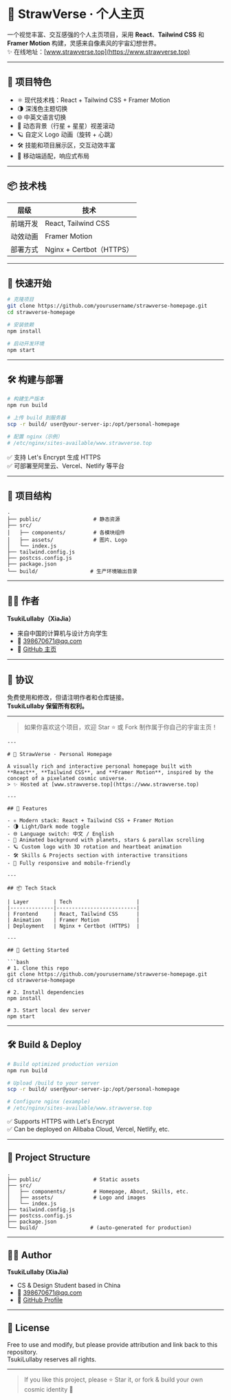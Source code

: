 # 🌌 StrawVerse · 个人主页

一个视觉丰富、交互感强的个人主页项目，采用 **React**、**Tailwind CSS** 和 **Framer Motion** 构建，灵感来自像素风的宇宙幻想世界。  
✨ 在线地址：[www.strawverse.top](https://www.strawverse.top)

---

## 🧠 项目特色

- ⚛️ 现代技术栈：React + Tailwind CSS + Framer Motion
- 🌗 深浅色主题切换
- 🌐 中英文语言切换
- 🎨 动态背景（行星 + 星星）视差滚动
- 🪐 自定义 Logo 动画（旋转 + 心跳）
- 🛠️ 技能和项目展示区，交互动效丰富
- 📱 移动端适配，响应式布局

---

## 📦 技术栈

| 层级      | 技术                   |
|-----------|------------------------|
| 前端开发  | React, Tailwind CSS    |
| 动效动画  | Framer Motion          |
| 部署方式  | Nginx + Certbot（HTTPS） |

---

## 🚀 快速开始

```bash
# 克隆项目
git clone https://github.com/yourusername/strawverse-homepage.git
cd strawverse-homepage

# 安装依赖
npm install

# 启动开发环境
npm start
```

---

## 🛠️ 构建与部署

```bash
# 构建生产版本
npm run build

# 上传 build 到服务器
scp -r build/ user@your-server-ip:/opt/personal-homepage

# 配置 nginx（示例）
# /etc/nginx/sites-available/www.strawverse.top
```

✅ 支持 Let's Encrypt 生成 HTTPS  
✅ 可部署至阿里云、Vercel、Netlify 等平台

---

## 📁 项目结构

```
.
├── public/                 # 静态资源
├── src/
│   ├── components/         # 各模块组件
│   ├── assets/             # 图片、Logo
│   └── index.js
├── tailwind.config.js
├── postcss.config.js
├── package.json
└── build/                 # 生产环境输出目录
```

---

## 🧑‍🎨 作者

**TsukiLullaby（XiaJia）**  
- 来自中国的计算机与设计方向学生  
- 📧 398670671@qq.com  
- 🐙 [GitHub 主页](https://github.com/TsukiLullaby)

---

## 📜 协议

免费使用和修改，但请注明作者和仓库链接。  
**TsukiLullaby 保留所有权利。**

---

> 如果你喜欢这个项目，欢迎 Star ⭐ 或 Fork 制作属于你自己的宇宙主页！
```
---

# 🌌 StrawVerse · Personal Homepage

A visually rich and interactive personal homepage built with **React**, **Tailwind CSS**, and **Framer Motion**, inspired by the concept of a pixelated cosmic universe.  
> ✨ Hosted at [www.strawverse.top](https://www.strawverse.top)

---

## 🧠 Features

- ⚛️ Modern stack: React + Tailwind CSS + Framer Motion
- 🌗 Light/Dark mode toggle
- 🌐 Language switch: 中文 / English
- 🎨 Animated background with planets, stars & parallax scrolling
- 🪐 Custom logo with 3D rotation and heartbeat animation
- 🛠️ Skills & Projects section with interactive transitions
- 📱 Fully responsive and mobile-friendly

---

## 📦 Tech Stack

| Layer        | Tech                     |
|--------------|--------------------------|
| Frontend     | React, Tailwind CSS      |
| Animation    | Framer Motion            |
| Deployment   | Nginx + Certbot (HTTPS)  |

---

## 🚀 Getting Started

```bash
# 1. Clone this repo
git clone https://github.com/yourusername/strawverse-homepage.git
cd strawverse-homepage

# 2. Install dependencies
npm install

# 3. Start local dev server
npm start
```

---

## 🛠️ Build & Deploy

```bash
# Build optimized production version
npm run build

# Upload /build to your server
scp -r build/ user@your-server-ip:/opt/personal-homepage

# Configure nginx (example)
# /etc/nginx/sites-available/www.strawverse.top
```

✅ Supports HTTPS with Let's Encrypt  
✅ Can be deployed on Alibaba Cloud, Vercel, Netlify, etc.

---

## 📁 Project Structure

```
.
├── public/                 # Static assets
├── src/
│   ├── components/         # Homepage, About, Skills, etc.
│   ├── assets/             # Logo and images
│   └── index.js
├── tailwind.config.js
├── postcss.config.js
├── package.json
└── build/                 # (auto-generated for production)
```
---

## 🧑‍🎨 Author

**TsukiLullaby (XiaJia)**  
- CS & Design Student based in China  
- 📧 [398670671@qq.com](mailto:398670671@qq.com)  
- 🐙 [GitHub Profile](https://github.com/TsukiLullaby)

---

## 📜 License

Free to use and modify, but please provide attribution and link back to this repository.  
TsukiLullaby reserves all rights.

---

> If you like this project, please ⭐️ Star it, or fork & build your own cosmic identity 💫

```